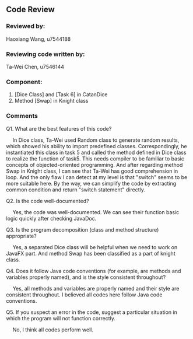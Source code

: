 ## Code Review

### Reviewed by:<br>
Haoxiang Wang, u7544188

### Reviewing code written by:<br>
Ta-Wei Chen, u7546144

### Component:
1. [Dice Class] and [Task 6] in CatanDice
2. Method [Swap] in Knight class

### Comments 

Q1. What are the best features of this code?

&emsp; In Dice class, Ta-Wei used Random class to generate random results, which showed his ability to import predefined classes. Correspondingly, he instantiated this class in task 5 and called the method defined in Dice class to realize the function of task5. This needs compiler to be familiar to basic concepts of objected-oriented programming. And after regarding method Swap in Knight class, I can see that Ta-Wei has good comprehension in loop. And the only flaw I can detect at my level is that "switch" seems to be more suitable here. By the way, we can simplify the code by extracting common condition and return "switch statement" directly.

Q2. Is the code well-documented?

&emsp; Yes, the code was well-documented. We can see their function basic logic quickly after checking JavaDoc.

Q3. Is the program decomposition (class and method structure) appropriate?

&emsp; Yes, a separated Dice class will be helpful when we need to work on JavaFX part. And method Swap has been classified as a part of knight class.

Q4. Does it follow Java code conventions (for example, are methods and variables properly named), and is the style consistent throughout?

&emsp; Yes, all methods and variables are properly named and their style are consistent throughout. I believed all codes here follow Java code conventions.

Q5. If you suspect an error in the code, suggest a particular situation in which the program will not function correctly.

&emsp; No, I think all codes perform well.